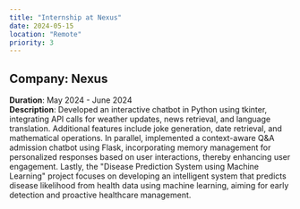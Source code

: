 ```yaml
---
title: "Internship at Nexus"
date: 2024-05-15
location: "Remote"
priority: 3
---
```


## Company: Nexus
**Duration**: May 2024 - June 2024  
**Description**: Developed an interactive chatbot in Python using tkinter, integrating API calls for weather updates, news retrieval, and language translation. Additional features include joke generation, date retrieval, and mathematical operations. In parallel, implemented a context-aware Q&A admission chatbot using Flask, incorporating memory management for personalized responses based on user interactions, thereby enhancing user engagement. Lastly, the "Disease Prediction System using Machine Learning" project focuses on developing an intelligent system that predicts disease likelihood from health data using machine learning, aiming for early detection and proactive healthcare management.

